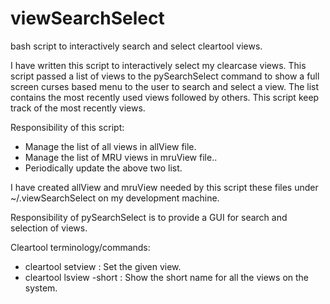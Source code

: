 viewSearchSelect
================

bash script to interactively search and select cleartool views.

I have written this script to interactively select my clearcase views.  This
script passed a list of views to the pySearchSelect command to show a full
screen curses based menu to the user to search and select a view. The list
contains the most recently used views followed by others. This script keep track
of the most recently views.

Responsibility of this script:
- Manage the list of all views in allView file.
- Manage the list of MRU views in mruView file..
- Periodically update the above two list.

I have created allView and mruView needed by this script these files under
~/.viewSearchSelect on my development machine.

Responsibility of pySearchSelect is to provide a GUI for search and selection
of views.

Cleartool terminology/commands:
- cleartool setview <view> : Set the given view.
- cleartool lsview -short  : Show the short name for all the views on the system.



